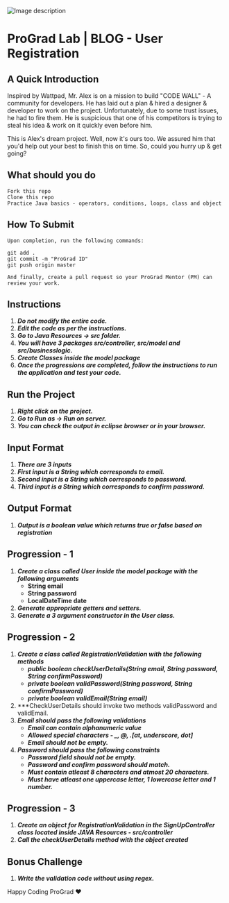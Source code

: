 ![Image description](https://i1.faceprep.in/ProGrad/face-logo-resized.png)

# ProGrad Lab | BLOG - User Registration

## A Quick Introduction

Inspired by Wattpad, Mr. Alex is on a mission to build "CODE WALL" - A community for developers. He has laid out a plan & hired a designer & developer to work on the project. Unfortunately, due to some trust issues, he had to fire them. He is suspicious that one of his competitors is trying to steal his idea & work on it quickly even before him. 

This is Alex's dream project. Well, now it's ours too. We assured him that you'd help out your best to finish this on time. So, could you hurry up & get going?

## What should you do
```
Fork this repo
Clone this repo
Practice Java basics - operators, conditions, loops, class and object
```

## How To Submit
```
Upon completion, run the following commands:

git add .
git commit -m "ProGrad ID"
git push origin master

And finally, create a pull request so your ProGrad Mentor (PM) can review your work.
```

## Instructions

1. ***Do not modify the entire code.***
2. ***Edit the code as per the instructions.***
3. ***Go to Java Resources -> src folder.***
4. ***You will have 3 packages src/controller, src/model and src/businesslogic.***
5. ***Create Classes inside the model package***
6. ***Once the progressions are completed, follow the instructions to run the application and test your code.***
 
## Run the Project
1. ***Right click on the project.***
2. ***Go to Run as -> Run on server.***
3. ***You can check the output in eclipse browser or in your browser.***

## Input Format
1. ***There are 3 inputs***
2. ***First input is a String which corresponds to email.***
3. ***Second input is a String which corresponds to password.***
4. ***Third input is a String which corresponds to confirm password.***

## Output Format
1. ***Output is a boolean value which returns true or false based on registration***

## Progression - 1 
1. ***Create a class called User inside the model package with the following arguments***
   - **String email**
   - **String password**
   - **LocalDateTime date**
2. ***Generate appropriate getters and setters.***
3. ***Generate a 3 argument constructor in the User class.***

## Progression - 2
1. ***Create a class called RegistrationValidation with the following methods***
   - ***public boolean checkUserDetails(String email, String password, String confirmPassword)*** 
   - ***private boolean validPassword(String password, String confirmPassword)***
   - ***private boolean validEmail(String email)***
2. ***CheckUserDetails should invoke two methods validPassword and validEmail.
3. ***Email should pass the following validations***
   - ***Email can contain alphanumeric value***
   - ***Allowed special characters - _, @, .[at, underscore, dot]***
   - ***Email should not be empty.***
4. ***Password should pass the following constraints***
   - ***Password field should not be empty.***
   - ***Password and confirm password should match.***
   - ***Must contain atleast 8 characters and atmost 20 characters.***
   - ***Must have atleast one uppercase letter, 1 lowercase letter and 1 number.***

## Progression - 3
1. ***Create an object for RegistrationValidation in the SignUpController class located inside JAVA Resources - src/controller***
2. ***Call the checkUserDetails method with the object created***

## Bonus Challenge
1. ***Write the validation code without using regex.***

Happy Coding ProGrad ❤️

